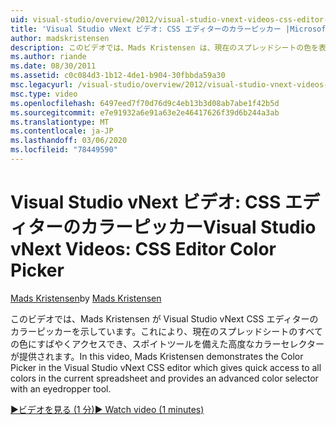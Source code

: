 ```yaml
---
uid: visual-studio/overview/2012/visual-studio-vnext-videos-css-editor-color-picker
title: 'Visual Studio vNext ビデオ: CSS エディターのカラーピッカー |Microsoft Docs'
author: madskristensen
description: このビデオでは、Mads Kristensen は、現在のスプレッドシートの色を表示する Visual Studio vNext CSS エディターのカラーピッカーを示しています。
ms.author: riande
ms.date: 08/30/2011
ms.assetid: c0c084d3-1b12-4de1-b904-30fbbda59a30
msc.legacyurl: /visual-studio/overview/2012/visual-studio-vnext-videos-css-editor-color-picker
msc.type: video
ms.openlocfilehash: 6497eed7f70d76d9c4eb13b3d08ab7abe1f42b5d
ms.sourcegitcommit: e7e91932a6e91a63e2e46417626f39d6b244a3ab
ms.translationtype: MT
ms.contentlocale: ja-JP
ms.lasthandoff: 03/06/2020
ms.locfileid: "78449590"
---
```

# <a name="visual-studio-vnext-videos-css-editor-color-picker"></a><span data-ttu-id="10be9-103">Visual Studio vNext ビデオ: CSS エディターのカラーピッカー</span><span class="sxs-lookup"><span data-stu-id="10be9-103">Visual Studio vNext Videos: CSS Editor Color Picker</span></span>

<span data-ttu-id="10be9-104">[Mads Kristensen](https://github.com/madskristensen)</span><span class="sxs-lookup"><span data-stu-id="10be9-104">by [Mads Kristensen](https://github.com/madskristensen)</span></span>

<span data-ttu-id="10be9-105">このビデオでは、Mads Kristensen が Visual Studio vNext CSS エディターのカラーピッカーを示しています。これにより、現在のスプレッドシートのすべての色にすばやくアクセスでき、スポイトツールを備えた高度なカラーセレクターが提供されます。</span><span class="sxs-lookup"><span data-stu-id="10be9-105">In this video, Mads Kristensen demonstrates the Color Picker in the Visual Studio vNext CSS editor which gives quick access to all colors in the current spreadsheet and provides an advanced color selector with an eyedropper tool.</span></span>

[<span data-ttu-id="10be9-106">&#9654;ビデオを見る (1 分)</span><span class="sxs-lookup"><span data-stu-id="10be9-106">&#9654; Watch video (1 minutes)</span></span>](https://channel9.msdn.com/Blogs/ASP-NET-Site-Videos/visual-studio-vnext-videos-css-editor-color-picker)
